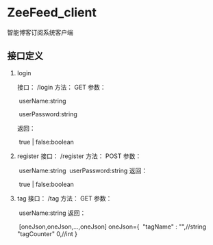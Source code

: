 # ZeeFeed_client
智能博客订阅系统客户端

## 接口定义
1. login

   接口： /login
   方法： GET
   参数： 

   ​	userName:string

   ​	userPassword:string

   返回： 

   ​	true | false:boolean

2. register
   接口： /register
   方法： POST
   参数：

   ​	 userName:string
   ​	 userPassword:string
   返回： 

   ​	true | false:boolean

3. tag
   接口： /tag
   方法： GET
   参数： 

   ​	userName:string
   返回： 

   ​	[oneJson,oneJson,...,oneJson]
      	oneJson={
   ​		"tagName" : "",//string
   ​		"tagCounter" 0,//int
      	}
